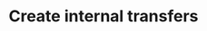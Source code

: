 ---
title: Create internal transfers
sidebar_position: 14
description: Create internal transfer transactions between your accounts
toc_min_heading_level: 2
toc_max_heading_level: 4
tags:
  - Accounting
  - Journal Entry
---